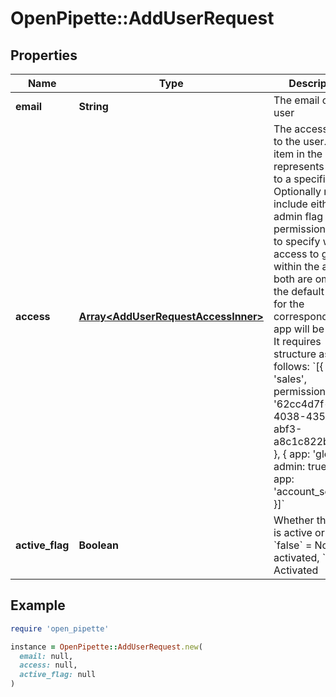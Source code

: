 # OpenPipette::AddUserRequest

## Properties

| Name | Type | Description | Notes |
| ---- | ---- | ----------- | ----- |
| **email** | **String** | The email of the user |  |
| **access** | [**Array&lt;AddUserRequestAccessInner&gt;**](AddUserRequestAccessInner.md) | The access given to the user. Each item in the array represents access to a specific app. Optionally may include either admin flag or permission set ID to specify which access to give within the app. If both are omitted, the default access for the corresponding app will be used. It requires structure as follows: &#x60;[{ app: &#39;sales&#39;, permission_set_id: &#39;62cc4d7f-4038-4352-abf3-a8c1c822b631&#39; }, { app: &#39;global&#39;, admin: true }, { app: &#39;account_settings&#39; }]&#x60;  | [optional] |
| **active_flag** | **Boolean** | Whether the user is active or not. &#x60;false&#x60; &#x3D; Not activated, &#x60;true&#x60; &#x3D; Activated | [optional][default to true] |

## Example

```ruby
require 'open_pipette'

instance = OpenPipette::AddUserRequest.new(
  email: null,
  access: null,
  active_flag: null
)
```

